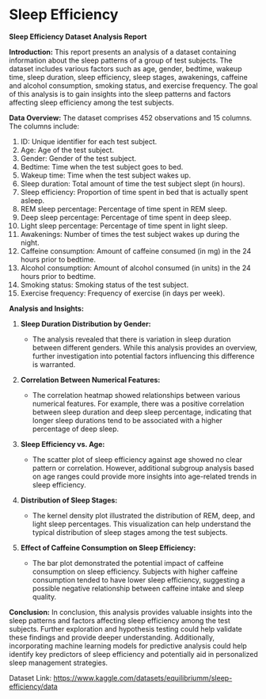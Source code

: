 # Sleep Efficiency

**Sleep Efficiency Dataset Analysis Report**

**Introduction:**
This report presents an analysis of a dataset containing information about the sleep patterns of a group of test subjects. The dataset includes various factors such as age, gender, bedtime, wakeup time, sleep duration, sleep efficiency, sleep stages, awakenings, caffeine and alcohol consumption, smoking status, and exercise frequency. The goal of this analysis is to gain insights into the sleep patterns and factors affecting sleep efficiency among the test subjects.

**Data Overview:**
The dataset comprises 452 observations and 15 columns. The columns include:
1. ID: Unique identifier for each test subject.
2. Age: Age of the test subject.
3. Gender: Gender of the test subject.
4. Bedtime: Time when the test subject goes to bed.
5. Wakeup time: Time when the test subject wakes up.
6. Sleep duration: Total amount of time the test subject slept (in hours).
7. Sleep efficiency: Proportion of time spent in bed that is actually spent asleep.
8. REM sleep percentage: Percentage of time spent in REM sleep.
9. Deep sleep percentage: Percentage of time spent in deep sleep.
10. Light sleep percentage: Percentage of time spent in light sleep.
11. Awakenings: Number of times the test subject wakes up during the night.
12. Caffeine consumption: Amount of caffeine consumed (in mg) in the 24 hours prior to bedtime.
13. Alcohol consumption: Amount of alcohol consumed (in units) in the 24 hours prior to bedtime.
14. Smoking status: Smoking status of the test subject.
15. Exercise frequency: Frequency of exercise (in days per week).

**Analysis and Insights:**
1. **Sleep Duration Distribution by Gender:**
   - The analysis revealed that there is variation in sleep duration between different genders. While this analysis provides an overview, further investigation into potential factors influencing this difference is warranted.

2. **Correlation Between Numerical Features:**
   - The correlation heatmap showed relationships between various numerical features. For example, there was a positive correlation between sleep duration and deep sleep percentage, indicating that longer sleep durations tend to be associated with a higher percentage of deep sleep.

3. **Sleep Efficiency vs. Age:**
   - The scatter plot of sleep efficiency against age showed no clear pattern or correlation. However, additional subgroup analysis based on age ranges could provide more insights into age-related trends in sleep efficiency.

4. **Distribution of Sleep Stages:**
   - The kernel density plot illustrated the distribution of REM, deep, and light sleep percentages. This visualization can help understand the typical distribution of sleep stages among the test subjects.

5. **Effect of Caffeine Consumption on Sleep Efficiency:**
   - The bar plot demonstrated the potential impact of caffeine consumption on sleep efficiency. Subjects with higher caffeine consumption tended to have lower sleep efficiency, suggesting a possible negative relationship between caffeine intake and sleep quality.

**Conclusion:**
In conclusion, this analysis provides valuable insights into the sleep patterns and factors affecting sleep efficiency among the test subjects. Further exploration and hypothesis testing could help validate these findings and provide deeper understanding. Additionally, incorporating machine learning models for predictive analysis could help identify key predictors of sleep efficiency and potentially aid in personalized sleep management strategies.

Dataset Link: https://www.kaggle.com/datasets/equilibriumm/sleep-efficiency/data
